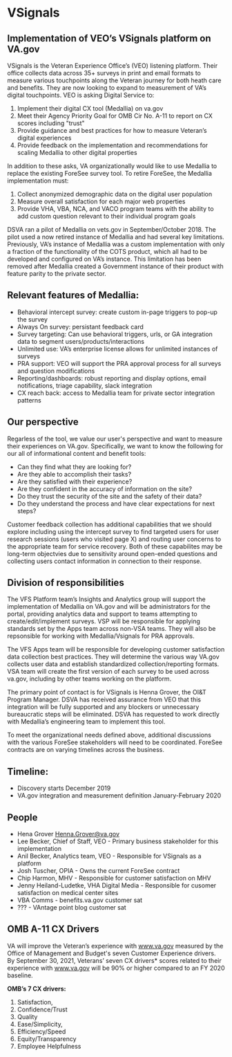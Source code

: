 # VSignals

## Implementation of VEO’s VSignals platform on VA.gov

VSignals is the Veteran Experience Office’s (VEO) listening platform. Their office collects data across 35+ surveys in print and email formats to measure various touchpoints along the Veteran journey for both heath care and benefits. They are now looking to expand to measurement of VA’s digital touchpoints. VEO is asking Digital Service to:
1. Implement their digital CX tool (Medallia) on va.gov
2. Meet their Agency Priority Goal for OMB Cir No. A-11 to report on CX scores including "trust"
2. Provide guidance and best practices for how to measure Veteran’s digital experiences
3. Provide feedback on the implementation and recommendations for scaling Medallia to other digital properties

In addition to these asks, VA organizationally would like to use Medallia to replace the existing ForeSee survey tool. To retire ForeSee, the Medallia implementation must:
1. Collect anonymized demographic data on the digital user population
2. Measure overall satisfaction for each major web properties
3. Provide VHA, VBA, NCA, and VACO program teams with the ability to add custom question relevant to their individual program goals

DSVA ran a pilot of Medallia on vets.gov in September/October 2018. The pilot used a now retired instance of Medallia and had several key limitations. Previously, VA’s instance of Medallia was a custom implementation with only a fraction of the functionality of the COTS product, which all had to be developed and configured on VA’s instance. This limitation has been removed after Medallia created a Government instance of their product with feature parity to the private sector. 

## Relevant features of Medallia:

- Behavioral intercept survey: create custom in-page triggers to pop-up the survey
- Always On survey: persistant feedback card
- Survey targeting: Can use behavioral triggers, urls, or GA integration data to segment users/products/interactions
- Unlimited use: VA’s enterprise license allows for unlimited instances of surveys
- PRA support: VEO will support the PRA approval process for all surveys and question modifications
- Reporting/dashboards: robust reporting and display options, email notifications, triage capability, slack integration
- CX reach back: access to Medallia team for private sector integration patterns

## Our perspective
Regarless of the tool, we value our user's perspective and want to measure their experiences on VA.gov. Specifically, we want to know the following for our all of informational content and benefit tools:
- Can they find what they are looking for?
- Are they able to accomplish their tasks?
- Are they satisfied with their experience?
- Are they confident in the accuracy of information on the site?
- Do they trust the security of the site and the safety of their data?
- Do they understand the process and have clear expectations for next steps?

Customer feedback collection has additional capabilities that we should explore including using the intercept survey to find targeted users for user research sessions (users who visited page X) and routing user concerns to the appropriate team for service recovery. Both of these capabilites may be long-term objectvies due to sensitivity around open-ended questions and collecting users contact information in connection to their response.

## Division of responsibilities

The VFS Platform team’s Insights and Analytics group will support the implementation of Medallia on VA.gov and will be administrators for the portal, providing analytics data and support to teams attempting to create/edit/implement surveys. VSP will be responsible for applying standards set by the Apps team across non-VSA teams. They will also be repsonsible for working with Medallia/Vsignals for PRA approvals.

The VFS Apps team will be responsible for developing customer satisfaction data collection best practices. They will determine the various way VA.gov collects user data and establish standardized collection/reporting formats. VSA team will create the first version of each survey to be used across va.gov, including by other teams working on the platform.

The primary point of contact is for VSignals is Henna Grover, the OI&T Program Manager. DSVA has received assurance from VEO that this integration will be fully supported and any blockers or unnecessary bureaucratic steps will be eliminated. DSVA has requested to work directly with Medallia’s engineering team to implement this tool.

To meet the organizational needs defined above, additional discussions with the various ForeSee stakeholders will need to be coordinated. ForeSee contracts are on varying timelines across the business.

## Timeline:

- Discovery starts December 2019
- VA.gov integration and measurement definition January-February 2020

## People
- Hena Grover <Henna.Grover@va.gov>
- Lee Becker, Chief of Staff, VEO - Primary business stakeholder for this implementation
- Anil Becker, Analytics team, VEO - Responsible for VSignals as a platform
- Josh Tuscher, OPIA - Owns the current ForeSee contract
- Chip Harmon, MHV - Responsible for customer satisfaction on MHV
- Jenny Heiland-Ludetke, VHA Digital Media - Responsible for cusomer satisfaction on medical center sites
- VBA Comms - benefits.va.gov customer sat
- ??? - VAntage point blog customer sat


## OMB A-11 CX Drivers

VA will improve the Veteran’s experience with www.va.gov measured by the Office of Management and Budget's seven Customer Experience drivers. By September 30, 2021, Veterans’ seven CX drivers* scores related to their experience with www.va.gov will be 90% or higher compared to an FY 2020 baseline.

**OMB’s 7 CX drivers:**
1. Satisfaction, 
2. Confidence/Trust
3. Quality 
4. Ease/Simplicity, 
5. Efficiency/Speed
6. Equity/Transparency
7. Employee Helpfulness

